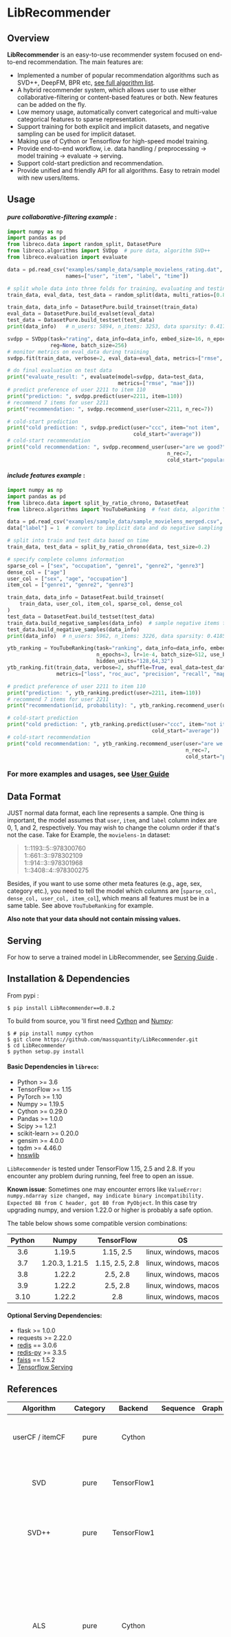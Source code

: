 # LibRecommender

## Overview

**LibRecommender** is an easy-to-use recommender system focused on end-to-end recommendation. The main features are:

+ Implemented a number of popular recommendation algorithms such as SVD++, DeepFM, BPR etc, [see full algorithm list](#references).
+ A hybrid recommender system, which allows user to use either collaborative-filtering or content-based features or both. New features can be added on the fly.
+ Low memory usage, automatically convert categorical and multi-value categorical features to sparse representation.
+ Support training for both explicit and implicit datasets, and negative sampling can be used for implicit dataset.
+ Making use of Cython or Tensorflow for high-speed model training.
+ Provide end-to-end workflow, i.e. data handling / preprocessing -> model training -> evaluate -> serving.
+ Support cold-start prediction and recommendation.
+ Provide unified and friendly API for all algorithms. Easy to retrain model with new users/items.



## Usage

#### _pure collaborative-filtering example_ : 

```python
import numpy as np
import pandas as pd
from libreco.data import random_split, DatasetPure
from libreco.algorithms import SVDpp  # pure data, algorithm SVD++
from libreco.evaluation import evaluate

data = pd.read_csv("examples/sample_data/sample_movielens_rating.dat", sep="::",
                   names=["user", "item", "label", "time"])

# split whole data into three folds for training, evaluating and testing
train_data, eval_data, test_data = random_split(data, multi_ratios=[0.8, 0.1, 0.1])

train_data, data_info = DatasetPure.build_trainset(train_data)
eval_data = DatasetPure.build_evalset(eval_data)
test_data = DatasetPure.build_testset(test_data)
print(data_info)   # n_users: 5894, n_items: 3253, data sparsity: 0.4172 %

svdpp = SVDpp(task="rating", data_info=data_info, embed_size=16, n_epochs=3, lr=0.001,
              reg=None, batch_size=256)
# monitor metrics on eval_data during training
svdpp.fit(train_data, verbose=2, eval_data=eval_data, metrics=["rmse", "mae", "r2"])

# do final evaluation on test data
print("evaluate_result: ", evaluate(model=svdpp, data=test_data,
                                    metrics=["rmse", "mae"]))
# predict preference of user 2211 to item 110
print("prediction: ", svdpp.predict(user=2211, item=110))
# recommend 7 items for user 2211
print("recommendation: ", svdpp.recommend_user(user=2211, n_rec=7))

# cold-start prediction
print("cold prediction: ", svdpp.predict(user="ccc", item="not item",
                                         cold_start="average"))
# cold-start recommendation
print("cold recommendation: ", svdpp.recommend_user(user="are we good?",
                                                    n_rec=7,
                                                    cold_start="popular"))
```

#### _include features example_ : 

```python
import numpy as np
import pandas as pd
from libreco.data import split_by_ratio_chrono, DatasetFeat
from libreco.algorithms import YouTubeRanking  # feat data, algorithm YouTubeRanking

data = pd.read_csv("examples/sample_data/sample_movielens_merged.csv", sep=",", header=0)
data["label"] = 1  # convert to implicit data and do negative sampling afterwards

# split into train and test data based on time
train_data, test_data = split_by_ratio_chrono(data, test_size=0.2)

# specify complete columns information
sparse_col = ["sex", "occupation", "genre1", "genre2", "genre3"]
dense_col = ["age"]
user_col = ["sex", "age", "occupation"]
item_col = ["genre1", "genre2", "genre3"]

train_data, data_info = DatasetFeat.build_trainset(
    train_data, user_col, item_col, sparse_col, dense_col
)
test_data = DatasetFeat.build_testset(test_data)
train_data.build_negative_samples(data_info)  # sample negative items for each record
test_data.build_negative_samples(data_info)
print(data_info)  # n_users: 5962, n_items: 3226, data sparsity: 0.4185 %

ytb_ranking = YouTubeRanking(task="ranking", data_info=data_info, embed_size=16,
                             n_epochs=3, lr=1e-4, batch_size=512, use_bn=True,
                             hidden_units="128,64,32")
ytb_ranking.fit(train_data, verbose=2, shuffle=True, eval_data=test_data,
                metrics=["loss", "roc_auc", "precision", "recall", "map", "ndcg"])

# predict preference of user 2211 to item 110
print("prediction: ", ytb_ranking.predict(user=2211, item=110))
# recommend 7 items for user 2211
print("recommendation(id, probability): ", ytb_ranking.recommend_user(user=2211, n_rec=7))

# cold-start prediction
print("cold prediction: ", ytb_ranking.predict(user="ccc", item="not item",
                                               cold_start="average"))
# cold-start recommendation
print("cold recommendation: ", ytb_ranking.recommend_user(user="are we good?",
                                                          n_rec=7,
                                                          cold_start="popular"))
```

### For more examples and usages, see [User Guide](https://github.com/massquantity/LibRecommender/tree/master/examples#user-guide)



## Data Format

JUST normal data format, each line represents a sample. One thing is important, the model assumes that `user`, `item`, and `label` column index are 0, 1, and 2, respectively. You may wish to change the column order if that's not the case. Take for Example, the `movielens-1m` dataset:

> 1::1193::5::978300760<br>
> 1::661::3::978302109<br>
> 1::914::3::978301968<br>
> 1::3408::4::978300275

Besides, if you want to use some other meta features (e.g., age, sex, category etc.),  you need to tell the model which columns are [`sparse_col, dense_col, user_col, item_col`], which means all features must be in a same table. See above `YouTubeRanking` for example.

**Also note that your data should not contain missing values.**



## Serving

For how to serve a trained model in LibRecommender, see [Serving Guide](<https://github.com/massquantity/LibRecommender/tree/master/serving>) .



## Installation & Dependencies 

From pypi : &nbsp;

```shell
$ pip install LibRecommender==0.8.2
```

To build from source, you 'll first need [Cython](<https://cython.org/>) and [Numpy](<https://numpy.org/>):

```shell
$ # pip install numpy cython
$ git clone https://github.com/massquantity/LibRecommender.git
$ cd LibRecommender
$ python setup.py install
```



#### Basic Dependencies in `libreco`:

- Python >= 3.6
- TensorFlow >= 1.15
- PyTorch >= 1.10
- Numpy >= 1.19.5
- Cython >= 0.29.0
- Pandas >= 1.0.0
- Scipy >= 1.2.1
- scikit-learn >= 0.20.0
- gensim >= 4.0.0
- tqdm >= 4.46.0
- [hnswlib](https://github.com/nmslib/hnswlib)

`LibRecommender` is tested under TensorFlow 1.15, 2.5 and 2.8. If you encounter any problem during running, feel free to open an issue.

**Known issue**: Sometimes one may encounter errors like `ValueError: numpy.ndarray size changed, may indicate binary incompatibility. Expected 88 from C header, got 80 from PyObject`. In this case try upgrading numpy, and version 1.22.0 or higher is probably a safe option.

The table below shows some compatible version combinations: 

| Python |     Numpy      |   TensorFlow   |          OS           |
|:------:|:--------------:|:--------------:|:---------------------:|
|  3.6   |     1.19.5     |   1.15, 2.5    | linux, windows, macos |
|  3.7   | 1.20.3, 1.21.5 | 1.15, 2.5, 2.8 | linux, windows, macos |
|  3.8   |     1.22.2     |    2.5, 2.8    | linux, windows, macos |
|  3.9   |     1.22.2     |    2.5, 2.8    | linux, windows, macos |
|  3.10  |     1.22.2     |      2.8       | linux, windows, macos |


#### Optional Serving Dependencies:

+ flask >= 1.0.0
+ requests >= 2.22.0
+ [redis](<https://redis.io/>) == 3.0.6
+ [redis-py](https://github.com/andymccurdy/redis-py) >= 3.3.5
+ [faiss](https://github.com/facebookresearch/faiss) == 1.5.2
+ [Tensorflow Serving](<https://github.com/tensorflow/serving>)



## References

|             Algorithm             | Category | Backend | Sequence | Graph | Embedding | Paper                                                        |
|:---------------------------------:| :------: | :----------------------------------------------------------: |-----------------------------------|:---------------------------------:|:---------------------------------:|-----------------------------------|
|          userCF / itemCF          |   pure   |   Cython   |      |      |      | [Item-Based Collaborative Filtering Recommendation Algorithms](http://www.ra.ethz.ch/cdstore/www10/papers/pdf/p519.pdf) |
|                SVD                |   pure   |   TensorFlow1   |      |      |   :heavy_check_mark:   | [Matrix Factorization Techniques for Recommender Systems](https://datajobs.com/data-science-repo/Recommender-Systems-[Netflix].pdf) |
|              SVD++               |   pure   |   TensorFlow1   |      |      |   :heavy_check_mark:   | [Factorization Meets the Neighborhood: a Multifaceted Collaborative Filtering Model](https://dl.acm.org/citation.cfm?id=1401944) |
|                ALS                |   pure   |   Cython   |      |      |   :heavy_check_mark:   | 1. [Matrix Completion via Alternating Least Square(ALS)](https://stanford.edu/~rezab/classes/cme323/S15/notes/lec14.pdf)  <br>2. [Collaborative Filtering for Implicit Feedback Datasets](http://yifanhu.net/PUB/cf.pdf)  <br>3. [Applications of the Conjugate Gradient Method for Implicit Feedback Collaborative Filtering](http://citeseerx.ist.psu.edu/viewdoc/download?doi=10.1.1.379.6473&rep=rep1&type=pdf) |
|                NCF                |   pure   |   TensorFlow1   |      |      |      | [Neural Collaborative Filtering](https://arxiv.org/pdf/1708.05031.pdf) |
|                BPR                |   pure   |   Cython, TensorFlow1   |      |      |   :heavy_check_mark:   | [BPR: Bayesian Personalized Ranking from Implicit Feedback](https://arxiv.org/ftp/arxiv/papers/1205/1205.2618.pdf) |
|            Wide & Deep            |   feat   |   TensorFlow1   |      |      |      | [Wide & Deep Learning for Recommender Systems](https://arxiv.org/pdf/1606.07792.pdf) |
|                FM                 |   feat   |   TensorFlow1   |      |      |      | [Factorization Machines](https://www.csie.ntu.edu.tw/~b97053/paper/Rendle2010FM.pdf) |
|              DeepFM               |   feat   |   TensorFlow1   |      |      |      | [DeepFM: A Factorization-Machine based Neural Network for CTR Prediction](https://arxiv.org/pdf/1703.04247.pdf) |
| YouTuBeRetrieval |   feat   |   TensorFlow1   |   :heavy_check_mark:   |      |   :heavy_check_mark:   | [Deep Neural Networks for YouTube Recommendations](<https://static.googleusercontent.com/media/research.google.com/zh-CN//pubs/archive/45530.pdf>) |
| YouTubeRanking | feat | TensorFlow1 | :heavy_check_mark: |  |  | [Deep Neural Networks for YouTube Recommendations](<https://static.googleusercontent.com/media/research.google.com/zh-CN//pubs/archive/45530.pdf>) |
|              AutoInt              | feat | TensorFlow1 |  |  |  | [AutoInt: Automatic Feature Interaction Learning via Self-Attentive Neural Networks](https://arxiv.org/pdf/1810.11921.pdf) |
|                DIN                |   feat   |   TensorFlow1   |   :heavy_check_mark:   |      |      | [Deep Interest Network for Click-Through Rate Prediction](https://arxiv.org/pdf/1706.06978.pdf) |
|             Item2Vec              | pure | Gensim | :heavy_check_mark: |  | :heavy_check_mark: | [Item2Vec: Neural Item Embedding for Collaborative Filtering](https://arxiv.org/pdf/1603.04259.pdf) |
|         RNN4Rec / GRU4Rec         | pure | TensorFlow1 | :heavy_check_mark: |  | :heavy_check_mark: | [Session-based Recommendations with Recurrent Neural Networks](https://arxiv.org/pdf/1511.06939.pdf) |
|               Caser               | pure | TensorFlow1 | :heavy_check_mark: |  | :heavy_check_mark: | [Personalized Top-N Sequential Recommendation via Convolutional Sequence Embedding](https://arxiv.org/pdf/1809.07426.pdf) |
|              WaveNet              | pure | TensorFlow1 | :heavy_check_mark: |  | :heavy_check_mark: | [WaveNet: A Generative Model for Raw Audio](https://arxiv.org/pdf/1609.03499.pdf) |
| DeepWalk | pure | Gensim |  | :heavy_check_mark: | :heavy_check_mark: | [DeepWalk: Online Learning of Social Representations](https://arxiv.org/pdf/1403.6652.pdf) |
| NGCF | pure | PyTorch |  | :heavy_check_mark: | :heavy_check_mark: | [Neural Graph Collaborative Filtering](https://arxiv.org/pdf/1905.08108.pdf) |
| LightGCN | pure | PyTorch |  | :heavy_check_mark: | :heavy_check_mark: | [LightGCN: Simplifying and Powering Graph Convolution Network for Recommendation](https://arxiv.org/pdf/2002.02126.pdf) |

> **Category**: `pure` means collaborative-filtering algorithms which only use behavior data,  `feat` means other side-features can be included.
>
> **Sequence**: Algorithms that leverage user behavior sequence.
>
> **Graph**: Algorithms that leverage graph information, including Graph Embedding (GE) and Graph Neural Network (GNN) .
>
> **Embedding**: Algorithms that can generate final user and item embeddings.



## License

#### MIT

<br>

